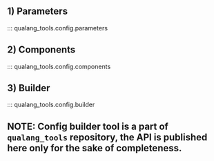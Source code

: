 ## 1) Parameters

::: qualang_tools.config.parameters

## 2) Components

::: qualang_tools.config.components

## 3) Builder

::: qualang_tools.config.builder

## NOTE: Config builder tool is a part of `qualang_tools` repository, the API is published here only for the sake of completeness.